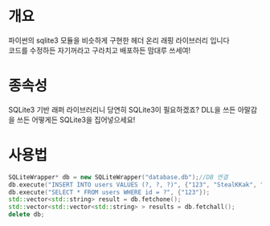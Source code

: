 # 개요
파이썬의 sqlite3 모듈을 비슷하게 구현한 헤더 온리 래핑 라이브러리 입니다 </br>
코드를 수정하든 자기꺼라고 구라치고 배포하든 맘대루 쓰세여!

# 종속성
SQLite3 기반 래퍼 라이브러리니 당연히 SQLite3이 필요하겠죠? DLL을 쓰든 아말감을 쓰든 어떻게든 SQLite3을 집어넣으세요!

# 사용법
```cpp
SQLiteWrapper* db = new SQLiteWrapper("database.db");//DB 연결
db.execute("INSERT INTO users VALUES (?, ?, ?)", {"123", "StealKKak", "19"}); //std::vector<std::string> >
db.execute("SELECT * FROM users WHERE id = ?", {"123"});
std::vector<std::string> result = db.fetchone();
std::vector<std::vector<std::string> > results = db.fetchall();
delete db;
```

